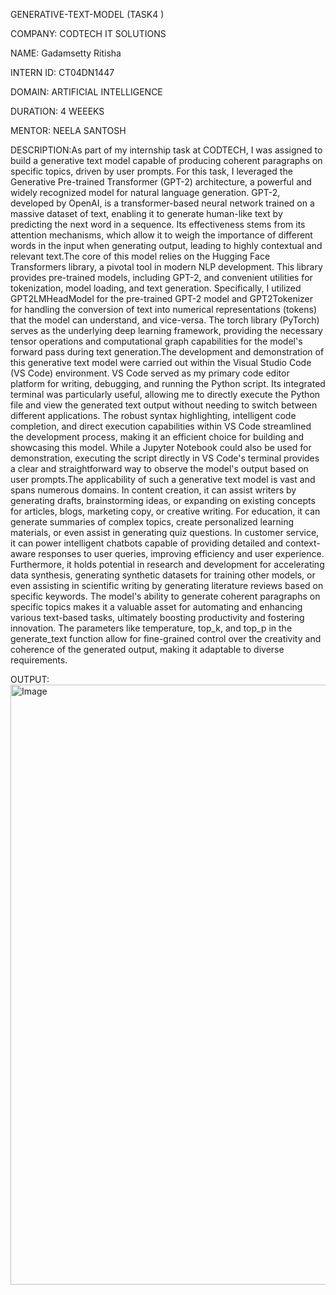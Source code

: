 GENERATIVE-TEXT-MODEL (TASK4 )

COMPANY: CODTECH IT SOLUTIONS

NAME: Gadamsetty Ritisha

INTERN ID: CT04DN1447

DOMAIN: ARTIFICIAL INTELLIGENCE

DURATION: 4 WEEEKS

MENTOR: NEELA SANTOSH

DESCRIPTION:As part of my internship task at CODTECH, I was assigned to build a  generative text model capable of producing coherent paragraphs on specific topics, driven by user prompts. For this task, I leveraged the Generative Pre-trained Transformer (GPT-2) architecture, a powerful and widely recognized model for natural language generation. GPT-2, developed by OpenAI, is a transformer-based neural network trained on a massive dataset of text, enabling it to generate human-like text by predicting the next word in a sequence. Its effectiveness stems from its attention mechanisms, which allow it to weigh the importance of different words in the input when generating output, leading to highly contextual and relevant text.The core of this model relies on the Hugging Face Transformers library, a pivotal tool in modern NLP development. This library provides pre-trained models, including GPT-2, and convenient utilities for tokenization, model loading, and text generation. Specifically, I utilized GPT2LMHeadModel for the pre-trained GPT-2 model and GPT2Tokenizer for handling the conversion of text into numerical representations (tokens) that the model can understand, and vice-versa. The torch library (PyTorch) serves as the underlying deep learning framework, providing the necessary tensor operations and computational graph capabilities for the model's forward pass during text generation.The development and demonstration of this generative text model were carried out within the Visual Studio Code (VS Code) environment. VS Code served as my primary code editor platform for writing, debugging, and running the Python script. Its integrated terminal was particularly useful, allowing me to directly execute the Python file and view the generated text output without needing to switch between different applications. The robust syntax highlighting, intelligent code completion, and direct execution capabilities within VS Code streamlined the development process, making it an efficient choice for building and showcasing this model. While a Jupyter Notebook could also be used for demonstration, executing the script directly in VS Code's terminal provides a clear and straightforward way to observe the model's output based on user prompts.The applicability of such a generative text model is vast and spans numerous domains. In content creation, it can assist writers by generating drafts, brainstorming ideas, or expanding on existing concepts for articles, blogs, marketing copy, or creative writing. For education, it can generate summaries of complex topics, create personalized learning materials, or even assist in generating quiz questions. In customer service, it can power intelligent chatbots capable of providing detailed and context-aware responses to user queries, improving efficiency and user experience. Furthermore, it holds potential in research and development for accelerating data synthesis, generating synthetic datasets for training other models, or even assisting in scientific writing by generating literature reviews based on specific keywords. The model's ability to generate coherent paragraphs on specific topics makes it a valuable asset for automating and enhancing various text-based tasks, ultimately boosting productivity and fostering innovation. The parameters like temperature, top_k, and top_p in the generate_text function allow for fine-grained control over the creativity and coherence of the generated output, making it adaptable to diverse requirements.

OUTPUT:<img width="960" alt="Image" src="https://github.com/user-attachments/assets/b2cbc1f8-18c9-4132-af95-59cad157d868" />
